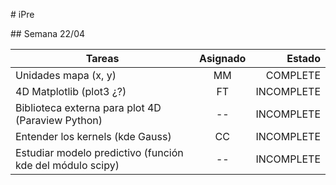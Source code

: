 # iPre

## Semana 22/04

| Tareas        | Asignado | Estado |
| ------------- |:--------:| ------:|
| Unidades mapa (x, y) | MM | COMPLETE |
| 4D Matplotlib (plot3 ¿?) | FT |   INCOMPLETE |
| Biblioteca externa para plot 4D  (Paraview Python) | -- | INCOMPLETE |
| Entender los kernels (kde Gauss) | CC | INCOMPLETE |
| Estudiar modelo predictivo (función kde del módulo scipy) | --  | INCOMPLETE |
